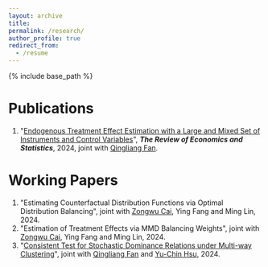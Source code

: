 ```yaml
---
layout: archive 
title: 
permalink: /research/
author_profile: true
redirect_from:
  - /resume
---
```



{% include base_path %}

Publications 
======
1. "[Endogenous Treatment Effect Estimation with a Large and Mixed Set of Instruments and Control Variables](https://papers.ssrn.com/sol3/papers.cfm?abstract_id=4146397)", ***The Review of Economics and Statistics***, 2024, joint with [Qingliang Fan](https://michaelqfan.weebly.com/).


Working Papers
======


1. "Estimating Counterfactual Distribution Functions via Optimal Distribution Balancing", joint with [Zongwu Cai](https://zongwucai.github.io/), Ying Fang and Ming Lin, 2024. 
1. "Estimation of Treatment Effects via MMD Balancing Weights", joint with [Zongwu Cai](https://zongwucai.github.io/), Ying Fang and Ming Lin, 2024.
1. "[Consistent Test for Stochastic Dominance Relations under Multi-way Clustering](http://yaqianwu01.github.io/files/SD_multiway_clustering.pdf)", joint with [Qingliang Fan](https://michaelqfan.weebly.com/) and [Yu-Chin Hsu](https://yuchinhsu.yolasite.com/), 2024.
 
